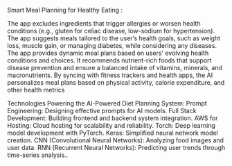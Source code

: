 Smart Meal Planning for Healthy Eating :

The app excludes ingredients that trigger allergies or worsen health conditions (e.g., gluten for celiac disease, low-sodium for hypertension).
The app suggests meals tailored to the user’s health goals, such as weight loss, muscle gain, or managing diabetes, while considering any diseases.
The app provides dynamic meal plans based on users' evolving health conditions and choices.
It recommends nutrient-rich foods that support disease prevention and ensure a balanced intake of vitamins, minerals, and macronutrients.
By syncing with fitness trackers and health apps, the AI personalizes meal plans based on physical activity, calorie expenditure, and other health metrics

Technologies Powering the AI-Powered Diet Planning System:
Prompt Engineering: Designing effective prompts for AI models.
Full Stack Development: Building frontend and backend system integration.
AWS for Hosting: Cloud hosting for scalability and reliability.
Torch: Deep learning model development with PyTorch.
Keras: Simplified neural network model creation.
CNN (Convolutional Neural Networks): Analyzing food images and user data.
RNN (Recurrent Neural Networks): Predicting user trends through time-series analysis..


